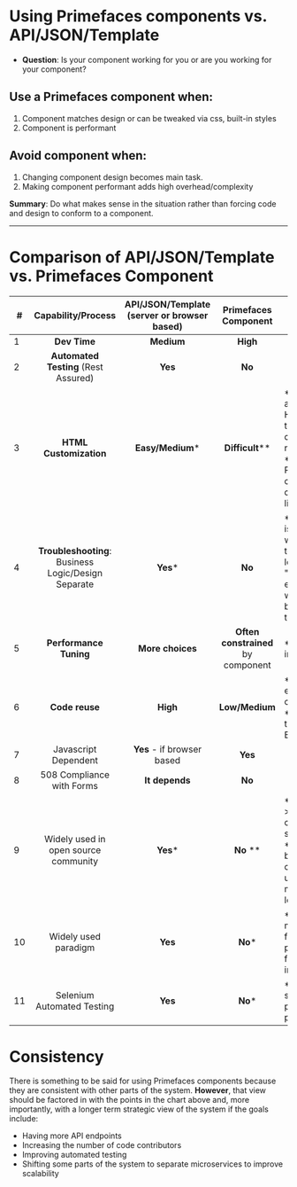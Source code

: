 
# Using Primefaces components vs. API/JSON/Template

  - **Question**: Is your component working for you or are you working for your component?

## Use a Primefaces component when:

1. Component matches design or can be tweaked via css, built-in styles
1. Component is performant

## Avoid component when:

1. Changing component design becomes main task.
1. Making component performant adds high overhead/complexity


**Summary**: Do what makes sense in the situation rather than forcing code and design to conform to a component.

---

# Comparison of API/JSON/Template vs. Primefaces Component


|#|Capability/Process|API/JSON/Template (server or browser based)|Primefaces Component|Note|
---|:---:|:---:|:---:|---
|1|**Dev Time**|**Medium**|**High**||
|2|**Automated Testing** (Rest Assured)|**Yes**|**No**|
|3|**HTML Customization**|**Easy/Medium**\*|**Difficult**\*\*|\*Many tools available or raw HTML (Java templating, jquery, datatables, angular, react, etc, etc)  \*\*Design limited to Primeface components. (ref: dataset page file listing)|
|4|**Troubleshooting**: Business Logic/Design Separate|**Yes**\*|**No**|\*Easier to identify issues, especially with automated testing of business logic.  Right away "50% easier" -- easily determine whether issue is in business logic or template|
|5|**Performance Tuning**|**More choices**|**Often constrained** by component|\*Business logic not in component
|6|**Code reuse**|**High**|**Low/Medium**|\*API endpoints/templates can be re-used. \*\*Components tightly tied to Business Logic|
|7|Javascript Dependent|**Yes** - if browser based|**Yes**|
|8|508 Compliance with Forms|**It depends**|**No**|
|9|Widely used in open source community|**Yes**\*|**No** \*\*|\*More community -> more potential contributors, stackoverflow, etc) \*\*In 2016 we were believed to be only open source project using Primefaces--must be more but low use|
|10|Widely used paradigm|**Yes**|**No**\*|\*Industry shift to microservices, other frameworks, Oracle pulling resources, fewer programmers in their 20s, etc.|
|11|Selenium Automated Testing|**Yes**|**No**\*|\*Requires significant programming (time prohibitive)|


# Consistency

There is something to be said for using Primefaces components because they are consistent with other parts of the system.  __However__, that view should be factored in with the points in the chart above and, more importantly, with a longer term strategic view of the system if the goals include:
  - Having more API endpoints
  - Increasing the number of code contributors
  - Improving automated testing
  - Shifting some parts of the system to separate microservices to improve scalability
